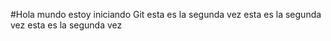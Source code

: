 #Hola mundo estoy iniciando Git
esta es la segunda vez
esta es la segunda vez
esta es la segunda vez
